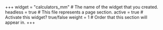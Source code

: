 +++
widget = "calculators_mm"  # The name of the widget that you created.
headless = true  # This file represents a page section.
active = true  # Activate this widget? true/false
weight = 1  # Order that this section will appear in.
+++

